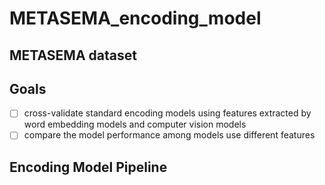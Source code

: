# METASEMA_encoding_model


## METASEMA dataset

## Goals
- [ ] cross-validate standard encoding models using features extracted by word embedding models and computer vision models
- [ ] compare the model performance among models use different features

## Encoding Model Pipeline
